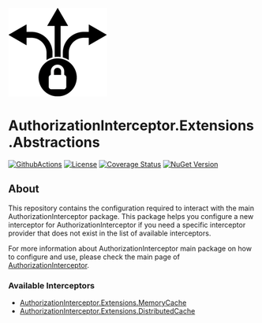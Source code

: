 ![AuthorizationInterceptor Icon](./resources/icon.png)

# AuthorizationInterceptor.Extensions.Abstractions
[![GithubActions](https://github.com/Adolfok3/AuthorizationInterceptor.Extensions.Abstractions/actions/workflows/main.yml/badge.svg)](https://github.com/Adolfok3/AuthorizationInterceptor.Extensions.Abstractions/actions)
[![License](https://img.shields.io/badge/license-MIT-green)](./LICENSE)
[![Coverage Status](https://coveralls.io/repos/github/Adolfok3/AuthorizationInterceptor.Extensions.Abstractions/badge.svg?branch=main)](https://coveralls.io/github/Adolfok3/AuthorizationInterceptor.Extensions.Abstractions?branch=main)
[![NuGet Version](https://img.shields.io/nuget/vpre/AuthorizationInterceptor.Extensions.Abstractions)](https://www.nuget.org/packages/AuthorizationInterceptor.Extensions.Abstractions)

## About
This repository contains the configuration required to interact with the main AuthorizationInterceptor package. This package helps you configure a new interceptor for AuthorizationInterceptor if you need a specific interceptor provider that does not exist in the list of available interceptors.

For more information about AuthorizationInterceptor main package on how to configure and use, please check the main page of [AuthorizationInterceptor](https://github.com/Adolfok3/AuthorizationInterceptor).

### Available Interceptors

- [AuthorizationInterceptor.Extensions.MemoryCache](https://github.com/Adolfok3/AuthorizationInterceptor.Extensions.MemoryCache)
- [AuthorizationInterceptor.Extensions.DistributedCache](https://github.com/Adolfok3/AuthorizationInterceptor.Extensions.DistributedCache)
